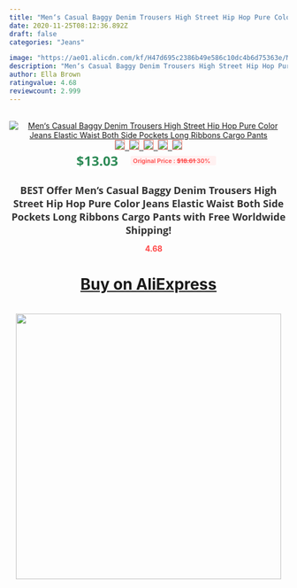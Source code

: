 ```yaml
---
title: "Men‘s Casual Baggy Denim Trousers High Street Hip Hop Pure Color Jeans Elastic Waist Both Side Pockets Long Ribbons Cargo Pants"
date: 2020-11-25T08:12:36.892Z
draft: false
categories: "Jeans"

image: "https://ae01.alicdn.com/kf/H47d695c2386b49e586c10dc4b6d75363e/Men-s-Casual-Baggy-Denim-Trousers-High-Street-Hip-Hop-Pure-Color-Jeans-Elastic-Waist-Both.jpg"
description: "Men‘s Casual Baggy Denim Trousers High Street Hip Hop Pure Color Jeans Elastic Waist Both Side Pockets Long Ribbons Cargo Pants"
author: Ella Brown
ratingvalue: 4.68
reviewcount: 2.999
---
```

<br>
<div style="text-align: center;">
<a href="https://s.click.aliexpress.com/e/_9zdprX" target="_blank" rel="nofollow noopener noreferrer"><img alt="Men‘s Casual Baggy Denim Trousers High Street Hip Hop Pure Color Jeans Elastic Waist Both Side Pockets Long Ribbons Cargo Pants" class="magnifier-image" src="https://ae01.alicdn.com/kf/H47d695c2386b49e586c10dc4b6d75363e/Men-s-Casual-Baggy-Denim-Trousers-High-Street-Hip-Hop-Pure-Color-Jeans-Elastic-Waist-Both.jpg_640x640.jpg">
<br>
<img style="border:1px solid salmon" src="https://ae01.alicdn.com/kf/H47d695c2386b49e586c10dc4b6d75363e/Men-s-Casual-Baggy-Denim-Trousers-High-Street-Hip-Hop-Pure-Color-Jeans-Elastic-Waist-Both.jpg_120x120.jpg">&nbsp;&nbsp;<img style="border:1px solid salmon" src="https://ae01.alicdn.com/kf/H428c9c2556204eb3aaded300f4214699A/Men-s-Casual-Baggy-Denim-Trousers-High-Street-Hip-Hop-Pure-Color-Jeans-Elastic-Waist-Both.jpg_120x120.jpg">&nbsp;&nbsp;<img style="border:1px solid salmon" src="https://ae01.alicdn.com/kf/Hb64843c099b547c291e7fd08e62efa4fw/Men-s-Casual-Baggy-Denim-Trousers-High-Street-Hip-Hop-Pure-Color-Jeans-Elastic-Waist-Both.jpg_120x120.jpg">&nbsp;&nbsp;<img style="border:1px solid salmon" src="https://ae01.alicdn.com/kf/H8cbce6f55f9f4a768698f947e435806ee/Men-s-Casual-Baggy-Denim-Trousers-High-Street-Hip-Hop-Pure-Color-Jeans-Elastic-Waist-Both.jpg_120x120.jpg">&nbsp;&nbsp;<img style="border:1px solid salmon" src="https://ae01.alicdn.com/kf/H33b6c17a157442afbcb63a3e6c4d96804/Men-s-Casual-Baggy-Denim-Trousers-High-Street-Hip-Hop-Pure-Color-Jeans-Elastic-Waist-Both.jpg_120x120.jpg"></a></div><br0>
<div style="text-align: center;"><span style="background-color: white; border: 0px; box-sizing: border-box; color: seagreen; display: inline-block; font-family: &quot;open sans&quot; , &quot;arial&quot; , &quot;helvetica&quot; , sans-serif , &quot;heiti&quot;; font-size: 24px; font-stretch: inherit; font-weight: 700; line-height: inherit; margin: 0px 10px 0px 0px; padding: 0px; vertical-align: middle;">$13.03 </span>
<span style="background: rgb(255 , 241 , 241); border-radius: 3px; border: 0px; box-sizing: border-box; color: #ff4747; display: inline-block; font-family: inherit; font-size: 12px; font-stretch: inherit; font-style: inherit; font-variant: inherit; font-weight: 600; line-height: inherit; margin: 0px; padding: 2px 5px; transform: scale(0.9); vertical-align: middle;">Original Price : <b style="text-decoration: line-through;">$18.61 </b> 30%&nbsp;&nbsp;</span></div>
<h1 style="color: #333333; display: inline-block; font-family: &quot;open sans&quot; , &quot;arial&quot; , &quot;helvetica&quot; , sans-serif , &quot;heiti&quot;; font-size: 18px; font-stretch: inherit; font-weight: 700; text-align: center;">BEST Offer Men‘s Casual Baggy Denim Trousers High Street Hip Hop Pure Color Jeans Elastic Waist Both Side Pockets Long Ribbons Cargo Pants with Free Worldwide Shipping!</h1>
<div style="color: #ff4747; text-align: center;">
<img src="https://4.bp.blogspot.com/-M0ZcTcb-5uY/XleCXlxnR4I/AAAAAAAAAEc/OrjgMkXV1oMQFaCRZj5HQwOCBcu3w1FegCPcBGAYYCw/s1600/star.png" style="height: 15px;">&nbsp;<b>4.68</b></div>
<div class="button_cont" align="center"><a class="buynow_a" href="https://s.click.aliexpress.com/e/_9zdprX" target="_blank" rel="nofollow noopener noreferrer"><H1>Buy on AliExpress</H1></a></div><br>
<div class="separator" style="clear: both; text-align: center;">
<img src="https://lh3.googleusercontent.com/-pTy5HemUv9M/XlePHvY0dAI/AAAAAAAAAE4/0nX5iRUoIWY8eMW9Dpxeirr157OZliDIgCLcBGAsYHQ/s1600/badge.gif" width="480">
</div>
